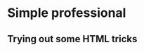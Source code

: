 <!DOCTYPE html>

<html>
  <head>
    <meta charset = "utf-8">
    <meta name = "viewport" content = "width=device-width, initial - scale=1">
    <title>Aradia</title>
  </head>
  
  <body>
  <h1> Simple professional </h1>
  <h2> Trying out some HTML tricks </h2>
  
  
  
  </body>

</html>



